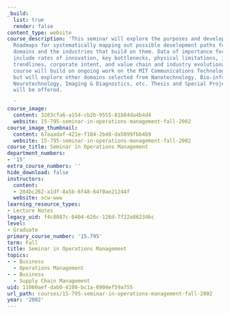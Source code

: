 ```yaml
---
_build:
  list: true
  render: false
content_type: website
course_description: 'This seminar will explore the purposes and development of Technology
  Roadmaps for systematically mapping out possible development paths for various technological
  domains and the industries that build on them. Data of importance for such roadmaps
  include rates of innovation, key bottlenecks, physical limitations, improvement
  trendlines, corporate intent, and value chain and industry evolutionary paths. The
  course will build on ongoing work on the MIT Communications Technology Roadmap project,
  but will explore other domains selected from Nanotechnology, Bio-informatics, Geno/Proteino/Celleomics,
  Neurotechnology, Imaging & Diagnostics, etc. Thesis and Special Project opportunities
  will be offered.

  '
course_image:
  content: 3283cfa6-a154-cb2b-9555-81b84da4b4d4
  website: 15-795-seminar-in-operations-management-fall-2002
course_image_thumbnail:
  content: 67aaadaf-421e-f184-2b48-da5899fbb4b9
  website: 15-795-seminar-in-operations-management-fall-2002
course_title: Seminar in Operations Management
department_numbers:
- '15'
extra_course_numbers: ''
hide_download: false
instructors:
  content:
  - 284bc262-a1df-8a5b-6f48-64f0ae21244f
  website: ocw-www
learning_resource_types:
- Lecture Notes
legacy_uid: f4c8087c-0404-626c-126d-7f22a862346c
level:
- Graduate
primary_course_number: '15.795'
term: Fall
title: Seminar in Operations Management
topics:
- - Business
  - Operations Management
- - Business
  - Supply Chain Management
uid: 11060aef-dab0-4109-bc1a-6904ef59a755
url_path: courses/15-795-seminar-in-operations-management-fall-2002
year: '2002'
---
```

